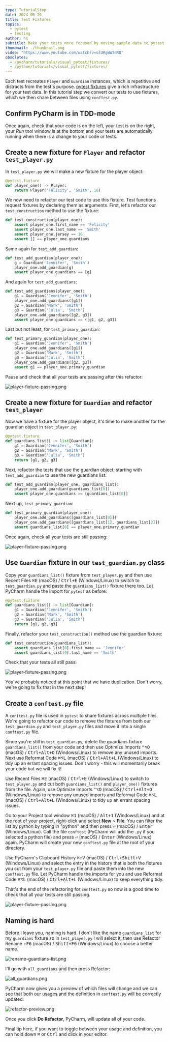 ```yaml
---
type: TutorialStep
date: 2024-06-26
title: Test Fixtures
topics:
  - pytest
  - testing
author: hs
subtitle: Make your tests more focused by moving sample data to pytest fixtures.
thumbnail: ./thumbnail.png
video: "https://www.youtube.com/watch?v=olURgWWTdR8"
obsoletes:
  - /pycharm/tutorials/visual_pytest/fixtures/
  - /python/tutorials/visual_pytest/fixtures/
---
```


Each test recreates `Player` and `Guardian` instances, which is repetitive and distracts from the test's purpose. [pytest fixtures](https://docs.pytest.org/en/latest/fixture.html) give a rich infrastructure for your test data. In this tutorial step we convert our tests to use fixtures, which we then share between files using `conftest.py`.

## Confirm PyCharm is in TDD-mode

Once again, check that your code is on the left, your test is on the right, your _Run_ tool window is at the bottom and your tests are automatically running when there is a change to your code or tests.

## Create a new fixture for `Player` and refactor `test_player.py`

In `test_player.py` we will make a new fixture for the player object:

```python
@pytest.fixture
def player_one() -> Player:
    return Player('Felicity', 'Smith', 16)
```

We now need to refactor our test code to use this fixture. Test functions request fixtures by declaring them as arguments. First, let's refactor our `test_construction` method to use the fixture:

```python
def test_construction(player_one):
    assert player_one.first_name == 'Felicity'
    assert player_one.last_name == 'Smith'
    assert player_one.jersey == 16
    assert [] == player_one.guardians
```

Same again for `test_add_guardian`:

```python
def test_add_guardian(player_one):
    g = Guardian('Jennifer', 'Smith')
    player_one.add_guardian(g)
    assert player_one.guardians == [g]
```

And again for `test_add_guardians`:

```python
def test_add_guardians(player_one):
    g1 = Guardian('Jennifer', 'Smith')
    player_one.add_guardians([g1])
    g2 = Guardian('Mark', 'Smith')
    g3 = Guardian('Julia', 'Smith')
    player_one.add_guardians([g2, g3])
    assert player_one.guardians == ([g1, g2, g3])
```

Last but not least, for `test_primary_guardian`:

```python
def test_primary_guardian(player_one):
    g1 = Guardian('Jennifer', 'Smith')
    player_one.add_guardians([g1])
    g2 = Guardian('Mark', 'Smith')
    g3 = Guardian('Julia', 'Smith')
    player_one.add_guardians([g2, g3])
    assert g1 == player_one.primary_guardian
```

Pause and check that all your tests are passing after this refactor:

![player-fixture-passing.png](player-fixture-passing.png)

## Create a new fixture for `Guardian` and refactor `test_player`

Now we have a fixture for the player object, it's time to make another for the guardian object in `test_player.py`:

```python
@pytest.fixture
def guardians_list() -> list[Guardian]:
    g1 = Guardian('Jennifer', 'Smith')
    g2 = Guardian('Mark', 'Smith')
    g3 = Guardian('Julia', 'Smith')
    return [g1, g2, g3]
```

Next, refactor the tests that use the guardian object, starting with `test_add_guardian` to use the new guardians list:

```python
def test_add_guardian(player_one, guardians_list):
    player_one.add_guardian(guardians_list[0])
    assert player_one.guardians == [guardians_list[0]]
```

Next up, `test_primary_guardian`:

```python
def test_primary_guardian(player_one):
    player_one.add_guardians([guardians_list[0]])
    player_one.add_guardians([guardians_list[1], guardians_list[2]])
    assert guardians_list[0] == player_one.primary_guardian
```

Once again, check all your tests are still passing:

![player-fixture-passing.png](player-fixture-passing.png)

## Use `Guardian` fixture in our `test_guardian.py` class

Copy your `guardians_list()` fixture from `test_player.py` and then use Recent Files <kbd>⌘E</kbd> (macOS) / <kbd>Ctrl+E</kbd> (Windows/Linux) to switch to `test_guardian.py` and paste the `guardians_list()` fixture there too. Let PyCharm handle the import for `pytest` as before:

```python
@pytest.fixture
def guardians_list() -> list[Guardian]:
    g1 = Guardian('Jennifer', 'Smith')
    g2 = Guardian('Mark', 'Smith')
    g3 = Guardian('Julia', 'Smith')
    return [g1, g2, g3]
```

Finally, refactor your `test_construction()` method use the guardian fixture:

```python
def test_construction(guardians_list):
    assert guardians_list[0].first_name == 'Jennifer'
    assert guardians_list[0].last_name == 'Smith'
```

Check that your tests all still pass:

![player-fixture-passing.png](player-fixture-passing.png)

You've probably noticed at this point that we have duplication. Don't worry, we're going to fix that in the next step!

## Create a `conftest.py` file

A `conftest.py` file is used in `pytest` to share fixtures across multiple files. We're going to refactor our code to remove the fixtures from both our `test_guardian.py` and `test_player.py` files and move it into a single `conftest.py` file.

Since you're still in `test_guardian.py`, delete the guardians fixture `guardians_list()` from your code and then use Optimize Imports <kbd>⌃⌥O</kbd> (macOS) / <kbd>Ctrl+Alt+O</kbd> (Windows/Linux) to remove any unused imports. Next use Reformat Code <kbd>⌘⌥L</kbd> (macOS) / <kbd>Ctrl+Alt+L</kbd> (Windows/Linux) to tidy up an errant spacing issues. Don't worry - this will momentarily break your code but we will fix it!

Use Recent Files <kbd>⌘E</kbd> (macOS) / <kbd>Ctrl+E</kbd> (Windows/Linux) to switch to `test_player.py` and cut both `guardians_list()` and `player_one()` fixtures from the file. Again, use Optimize Imports <kbd>⌃⌥O</kbd> (macOS) / <kbd>Ctrl+Alt+O</kbd> (Windows/Linux) to remove any unused imports and Reformat Code <kbd>⌘⌥L</kbd> (macOS) / <kbd>Ctrl+Alt+L</kbd> (Windows/Linux) to tidy up an errant spacing issues.

Go to your Project tool window <kbd>⌘1</kbd> (macOS) / <kbd>Alt+1</kbd> (Windows/Linux) and at the root of your project, right-click and select **New** > **File**. You can filter the list by python by typing in "python" and then press <kbd>⏎</kbd> (macOS) / <kbd>Enter</kbd> (Windows/Linux). Call the file `conftest` (PyCharm will add the `.py` if you selected a python file) and press <kbd>⏎</kbd> (macOS) / <kbd>Enter</kbd> (Windows/Linux) again. PyCharm will create your new `conftest.py` file at the root of your directory.

Use PyCharm's Clipboard History <kbd>⌘⇧V</kbd> (macOS) / <kbd>Ctrl+Shift+V</kbd> (Windows/Linux) and select the entry in the history that is both the fixtures you cut from your `test_player.py` file and paste them into the new `conftest.py` file. Let PyCharm handle the imports for you and use Reformat Code <kbd>⌘⌥L</kbd> (macOS) / <kbd>Ctrl+Alt+L</kbd> (Windows/Linux) to keep everything tidy.

That's the end of the refactoring for `conftest.py` so now is a good time to check that all your tests are still passing.

![player-fixture-passing.png](player-fixture-passing.png)

## Naming is hard

Before I leave you, naming is hard. I don't like the name `guardians_list` for my `guardians` fixture so in `test_player.py` I will select it, then use Refactor Rename <kbd>⇧F6</kbd> (macOS) / <kbd>Shift+F6</kbd> (Windows/Linux) to choose a better name.

![rename-guardians-list.png](rename-guardians-list.png)

I'll go with `all_guardians` and then press Refactor:

![all_guardians.png](all_guardians.png)

PyCharm now gives you a preview of which files will change and we can see that both our usages and the definition in `conftest.py` will be correctly updated:

![refactor-preview.png](refactor-preview.png)

Once you click **Do Refactor**, PyCharm, will update all of your code.

Final tip here, if you want to toggle between your usage and definition, you can hold down <kbd>⌘</kbd> or <kbd>Ctrl</kbd> and click in your editor.
